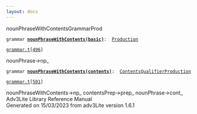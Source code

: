 ```yaml
---
layout: docs
---
```

<span class="title">nounPhraseWithContents</span><span class="type">GrammarProd</span>

`grammar `**[`nounPhraseWithContents(basic)`](../object/nounPhraseWithContents(basic).html)**` :   `[`Production`](../object/Production.html)

[`grammar.t`](../file/grammar.t.html)`[`[`496`](../source/grammar.t.html#496)`]`



nounPhrase-\>np\_  



`grammar `**[`nounPhraseWithContents(contents)`](../object/nounPhraseWithContents(contents).html)**` :   `[`ContentsQualifierProduction`](../object/ContentsQualifierProduction.html)

[`grammar.t`](../file/grammar.t.html)`[`[`501`](../source/grammar.t.html#501)`]`



nounPhraseWithContents-\>np\_ contentsPrep-\>prep\_
nounPhrase-\>cont\_  
Adv3Lite Library Reference Manual  
Generated on 15/03/2023 from adv3Lite version 1.6.1



